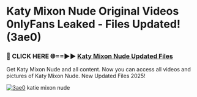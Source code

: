 # Katy Mixon Nude Original Videos 0nlyFans Leaked - Files Updated! (3ae0)

<h3>🔴 CLICK HERE 🌐==►► <a href="https://tinyurl.com/52m3yx9h" rel="nofollow">Katy Mixon Nude Updated Files</a></h3>

Get Katy Mixon Nude and all content. Now you can access all videos and pictures of Katy Mixon Nude. New Updated Files 2025!

[![3ae0](https://i.imgur.com/TnHtlc8.gif)](https://tinyurl.com/52m3yx9h)
katie mixon nude